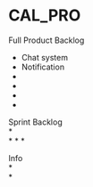 # CAL_PRO


Full Product Backlog
* Chat system
* Notification
* 
* 
* 
* 


Sprint Backlog \
*  
* 
* 
* 


Info \
*  
* 

